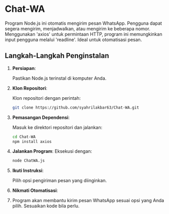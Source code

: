 # Chat-WA
Program Node.js ini otomatis mengirim pesan WhatsApp. Pengguna dapat segera mengirim, menjadwalkan, atau mengirim ke beberapa nomor. Menggunakan 'axios' untuk permintaan HTTP, program ini memungkinkan input pengguna melalui 'readline'. Ideal untuk otomatisasi pesan.

## Langkah-Langkah Penginstalan

1. **Persiapan**:

   Pastikan Node.js terinstal di komputer Anda.

2. **Klon Repositori**:

   Klon repositori dengan perintah:
   ```bash
   git clone https://github.com/syahrilakbar63/Chat-WA.git
   ```

3. **Pemasangan Dependensi**:

   Masuk ke direktori repositori dan jalankan:
   ```bash
   cd Chat-WA
   npm install axios
   ```

4. **Jalankan Program**: Eksekusi dengan:
   ```bash
   node ChatWA.js
   ```

5. **Ikuti Instruksi**:

   Pilih opsi pengiriman pesan yang diinginkan.

6. **Nikmati Otomatisasi**:
   
7. Program akan membantu kirim pesan WhatsApp sesuai opsi yang Anda pilih. Sesuaikan kode bila perlu.
